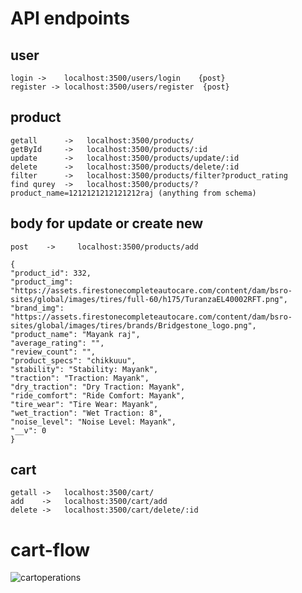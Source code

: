 # API endpoints
## user
    login ->    localhost:3500/users/login    {post}
    register -> localhost:3500/users/register  {post}
## product
    getall      ->   localhost:3500/products/
    getById     ->   localhost:3500/products/:id
    update      ->   localhost:3500/products/update/:id
    delete      ->   localhost:3500/products/delete/:id
    filter      ->   localhost:3500/products/filter?product_rating
    find qurey  ->   localhost:3500/products/?product_name=1212121212121212raj (anything from schema)

    
## body for update or create new 
    post    ->     localhost:3500/products/add

    {
    "product_id": 332,
    "product_img": "https://assets.firestonecompleteautocare.com/content/dam/bsro-sites/global/images/tires/full-60/h175/TuranzaEL40002RFT.png",
    "brand_img": "https://assets.firestonecompleteautocare.com/content/dam/bsro-sites/global/images/tires/brands/Bridgestone_logo.png",
    "product_name": "Mayank raj",
    "average_rating": "",
    "review_count": "",
    "product_specs": "chikkuuu",
    "stability": "Stability: Mayank",
    "traction": "Traction: Mayank",
    "dry_traction": "Dry Traction: Mayank",
    "ride_comfort": "Ride Comfort: Mayank",
    "tire_wear": "Tire Wear: Mayank",
    "wet_traction": "Wet Traction: 8",
    "noise_level": "Noise Level: Mayank",
    "__v": 0
    }

## cart
    getall ->   localhost:3500/cart/
    add    ->   localhost:3500/cart/add
    delete ->   localhost:3500/cart/delete/:id
 
# cart-flow
![cartoperations](https://user-images.githubusercontent.com/87657007/213569435-49a579e8-d321-46fd-bffb-4704fe1330a8.png)

    
